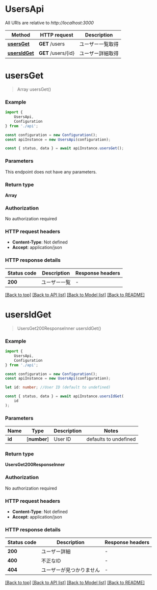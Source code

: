 # UsersApi

All URIs are relative to *http://localhost:3000*

|Method | HTTP request | Description|
|------------- | ------------- | -------------|
|[**usersGet**](#usersget) | **GET** /users | ユーザー一覧取得|
|[**usersIdGet**](#usersidget) | **GET** /users/{id} | ユーザー詳細取得|

# **usersGet**
> Array<UsersGet200ResponseInner> usersGet()


### Example

```typescript
import {
    UsersApi,
    Configuration
} from './api';

const configuration = new Configuration();
const apiInstance = new UsersApi(configuration);

const { status, data } = await apiInstance.usersGet();
```

### Parameters
This endpoint does not have any parameters.


### Return type

**Array<UsersGet200ResponseInner>**

### Authorization

No authorization required

### HTTP request headers

 - **Content-Type**: Not defined
 - **Accept**: application/json


### HTTP response details
| Status code | Description | Response headers |
|-------------|-------------|------------------|
|**200** | ユーザー一覧 |  -  |

[[Back to top]](#) [[Back to API list]](../README.md#documentation-for-api-endpoints) [[Back to Model list]](../README.md#documentation-for-models) [[Back to README]](../README.md)

# **usersIdGet**
> UsersGet200ResponseInner usersIdGet()


### Example

```typescript
import {
    UsersApi,
    Configuration
} from './api';

const configuration = new Configuration();
const apiInstance = new UsersApi(configuration);

let id: number; //User ID (default to undefined)

const { status, data } = await apiInstance.usersIdGet(
    id
);
```

### Parameters

|Name | Type | Description  | Notes|
|------------- | ------------- | ------------- | -------------|
| **id** | [**number**] | User ID | defaults to undefined|


### Return type

**UsersGet200ResponseInner**

### Authorization

No authorization required

### HTTP request headers

 - **Content-Type**: Not defined
 - **Accept**: application/json


### HTTP response details
| Status code | Description | Response headers |
|-------------|-------------|------------------|
|**200** | ユーザー詳細 |  -  |
|**400** | 不正なID |  -  |
|**404** | ユーザーが見つかりません |  -  |

[[Back to top]](#) [[Back to API list]](../README.md#documentation-for-api-endpoints) [[Back to Model list]](../README.md#documentation-for-models) [[Back to README]](../README.md)

